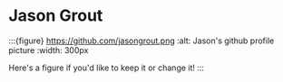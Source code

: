 # Jason Grout

:::{figure} https://github.com/jasongrout.png
:alt: Jason's github profile picture
:width: 300px

Here's a figure if you'd like to keep it or change it!
:::

